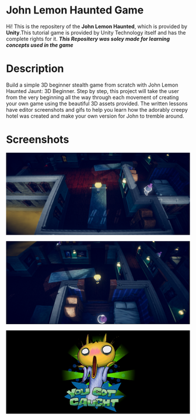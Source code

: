 # John Lemon Haunted Game

Hi! This is the repositery of the **John Lemon Haunted**, which is provided by **Unity**.This tutorial game is provided by Unity Technology itself and has the complete rights for it. ***This Repositery was soley made for learning concepts used in the game***


# Description

Build a simple 3D beginner stealth game from scratch with John Lemon Haunted Jaunt: 3D Beginner. Step by step, this project will take the user from the very beginning all the way through each movement of creating your own game using the beautiful 3D assets provided. The written lessons have editor screenshots and gifs to help you learn how the adorably creepy hotel was created and make your own version for John to tremble around. 




# Screenshots
![Screenshot](one.png)

![Screenshot 1](two.png)

![Screenshot 2](three.png)
